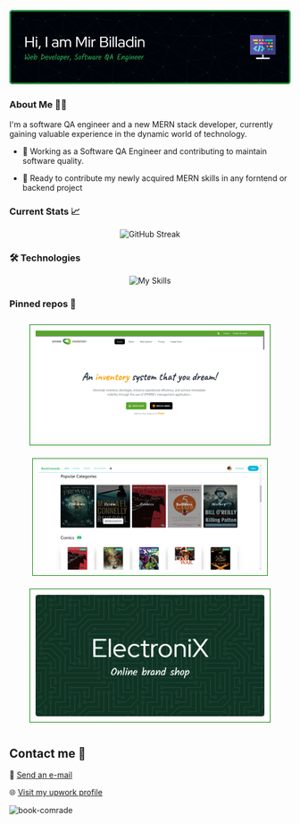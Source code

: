 



<p align="center">
  <a>
    <img src="./github-header.png">
  </a>
</p>

### About Me :man_technologist:
I'm a software QA engineer and a new MERN stack developer, currently gaining valuable experience in the dynamic world of technology.

- :telescope: Working as a Software QA Engineer and contributing to maintain software quality.

- :seedling: Ready to contribute my newly acquired MERN skills in any forntend or backend project



### Current Stats 📈
<p align="center">
  <a>
    <img src="https://github-readme-streak-stats.herokuapp.com?user=billadin&theme=github-dark" alt="GitHub Streak">
  </a>
</p>

<!-- markdownlint-enable -->
 
### :hammer_and_wrench: Technologies
<p align="center">
  <a>
    <img src="https://skillicons.dev/icons?i=react,js,java,selenium,nodejs,express,mongodb,firebase,tailwind,html,css&theme=dark" alt="My Skills">
  </a>
</p>

### Pinned repos 📌
<p align="center">
    <a href="https://github.com/billadin/inventory-management"
    >
      <img width="410" src="./inventory.png"/ style="border: 1px solid green; padding: 10px; margin: 10px;">
    </a>
    <a href="https://github.com/billadin/book-comrade">
      <img width="400" src="./book-comrade.png"/ style="border: 1px solid green; padding: 10px; margin: 10px;">
    </a>
    <a href="https://github.com/billadin/electronix">
      <img width="410" src="./electronix.png"/ style="border: 1px solid green; padding: 10px; margin: 10px;">
    </a>
</p>

## Contact me :speech_balloon:



:e-mail: <a href="mailto:mir.billadin4@gmail.com">Send an e-mail</a>

:globe_with_meridians: <a href="https://www.upwork.com/freelancers/~01449a1f318b43c81d">Visit my upwork profile</a>

![book-comrade](https://socialify.git.ci/billadin/book-comrade/image?language=1&owner=1&name=1&stargazers=1&theme=Light)


